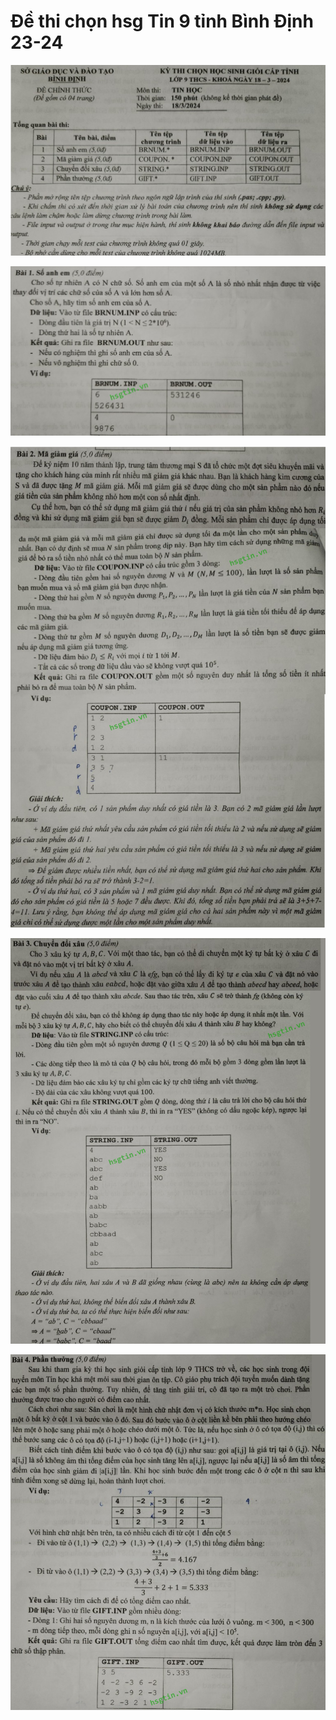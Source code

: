 # Đề thi chọn hsg Tin 9 tỉnh Bình Định 23-24

![](bd923b0.png)

![](bd923b1.png)

![](bd923b2.png)

![](bd923b3.png)

![](bd923b4.png)
